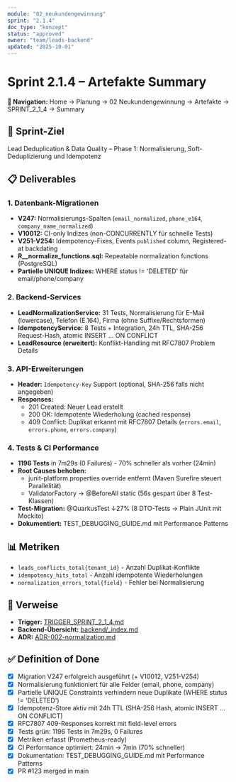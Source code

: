 ```yaml
---
module: "02_neukundengewinnung"
sprint: "2.1.4"
doc_type: "konzept"
status: "approved"
owner: "team/leads-backend"
updated: "2025-10-01"
---
```


# Sprint 2.1.4 – Artefakte Summary

**📍 Navigation:** Home → Planung → 02 Neukundengewinnung → Artefakte → SPRINT_2_1_4 → Summary

## 🎯 Sprint-Ziel
Lead Deduplication & Data Quality – Phase 1: Normalisierung, Soft-Deduplizierung und Idempotenz

## 📋 Deliverables

### **1. Datenbank-Migrationen**
- **V247:** Normalisierungs-Spalten (`email_normalized`, `phone_e164`, `company_name_normalized`)
- **V10012:** CI-only Indizes (non-CONCURRENTLY für schnelle Tests)
- **V251-V254:** Idempotency-Fixes, Events `published` column, Registered-at backdating
- **R__normalize_functions.sql:** Repeatable normalization functions (PostgreSQL)
- **Partielle UNIQUE Indizes:** WHERE status != 'DELETED' für email/phone/company

### **2. Backend-Services**
- **LeadNormalizationService:** 31 Tests, Normalisierung für E-Mail (lowercase), Telefon (E.164), Firma (ohne Suffixe/Rechtsformen)
- **IdempotencyService:** 8 Tests + Integration, 24h TTL, SHA-256 Request-Hash, atomic INSERT … ON CONFLICT
- **LeadResource (erweitert):** Konflikt-Handling mit RFC7807 Problem Details

### **3. API-Erweiterungen**
- **Header:** `Idempotency-Key` Support (optional, SHA-256 falls nicht angegeben)
- **Responses:**
  - 201 Created: Neuer Lead erstellt
  - 200 OK: Idempotente Wiederholung (cached response)
  - 409 Conflict: Duplikat erkannt mit RFC7807 Details (`errors.email`, `errors.phone`, `errors.company`)

### **4. Tests & CI Performance**
- **1196 Tests** in 7m29s (0 Failures) - 70% schneller als vorher (24min)
- **Root Causes behoben:**
  - junit-platform.properties override entfernt (Maven Surefire steuert Parallelität)
  - ValidatorFactory → @BeforeAll static (56s gespart über 8 Test-Klassen)
- **Test-Migration:** @QuarkusTest ↓27% (8 DTO-Tests → Plain JUnit mit Mockito)
- **Dokumentiert:** TEST_DEBUGGING_GUIDE.md mit Performance Patterns

## 📊 Metriken
- `leads_conflicts_total{tenant_id}` - Anzahl Duplikat-Konflikte
- `idempotency_hits_total` - Anzahl idempotente Wiederholungen
- `normalization_errors_total{field}` - Fehler bei Normalisierung

## 🔗 Verweise
- **Trigger:** [TRIGGER_SPRINT_2_1_4.md](../../../../TRIGGER_SPRINT_2_1_4.md)
- **Backend-Übersicht:** [backend/_index.md](../../backend/_index.md)
- **ADR:** [ADR-002-normalization.md](../../shared/adr/ADR-002-normalization.md)

## ✅ Definition of Done
- [x] Migration V247 erfolgreich ausgeführt (+ V10012, V251-V254)
- [x] Normalisierung funktioniert für alle Felder (email, phone, company)
- [x] Partielle UNIQUE Constraints verhindern neue Duplikate (WHERE status != 'DELETED')
- [x] Idempotenz-Store aktiv mit 24h TTL (SHA-256 Hash, atomic INSERT … ON CONFLICT)
- [x] RFC7807 409-Responses korrekt mit field-level errors
- [x] Tests grün: 1196 Tests in 7m29s, 0 Failures
- [x] Metriken erfasst (Prometheus-ready)
- [x] CI Performance optimiert: 24min → 7min (70% schneller)
- [x] Dokumentation: TEST_DEBUGGING_GUIDE.md mit Performance Patterns
- [x] PR #123 merged in main